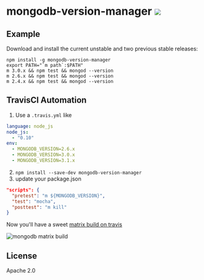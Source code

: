 # mongodb-version-manager [![][travis_img]][travis_url]

## Example

Download and install the current unstable and two previous stable releases:

```shell
npm install -g mongodb-version-manager
export PATH="`m path`:$PATH"
m 3.0.x && npm test && mongod --version
m 2.6.x && npm test && mongod --version
m 2.4.x && npm test && mongod --version
```

## TravisCI Automation

1. Use a `.travis.yml` like

  ```yaml
  language: node_js
  node_js:
    - "0.10"
  env:
    - MONGODB_VERSION=2.6.x
    - MONGODB_VERSION=3.0.x
    - MONGODB_VERSION=3.1.x
  ```
2. `npm install --save-dev mongodb-version-manager`
3. update your package.json

  ```json
  "scripts": {
    "pretest": "m ${MONGODB_VERSION}",
    "test": "mocha",
    "posttest": "m kill"
  }
  ```

Now you'll have a sweet [matrix build on travis](https://travis-ci.org/imlucas/mongodb-runner)

![mongodb matrix build](https://cldup.com/YeJkF3s94w-3000x3000.png)

## License

Apache 2.0

[travis_img]: https://secure.travis-ci.org/mongodb-js/version-manager.png
[travis_url]: https://secure.travis-ci.org/mongodb-js/version-manager
